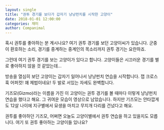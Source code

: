 ```yaml
---
layout: single
title: "권투 경기를 보다가 갑자기 냥냥펀치를 시작한 고양이"
date: 2018-01-01 12:00:00
categories: 재미
author: Companimal
---
```


혹시 권투를 좋아하는 분 계시나요? 여기 권투 경기를 보던 고양이씨가 있습니다. 군중이 환호하는 소리, 경기를 중계하는 중계인의 목소리까지 권투 경기는 요란하죠.

그런데 여기 권투 경기를 보는 고양이가 있다고 합니다. 고양이들은 시끄러운 경기를 별로 좋아하지 않을 것 같았는데...

방송을 열심히 보던 고양이는 갑자기 일어나서 냥냥펀치 연습을 시작합니다. 잽 크로스 훅 어퍼컷! 꽤 제법이네요! 두 발로 서있는 자세도 완벽합니다.

기즈모(Gizmo)라는 이름을 가진 이 고양이는 권투 경기를 볼 때마다 이렇게 냥냥펀치 연습을 했다고 해요. 그 귀여운 모습이 영상으로 남았습니다. 하지만 기즈모는 안타깝게도 12살 나이에 지구별에서 묘생을 마치고 무지개 다리를 건넜다고 해요.

권투를 좋아하던 기즈모, 어쩌면 오늘도 고양이별에서 권투 연습을 하고 있을지도 모릅니다. 여기 또 권투 좋아하는 고양이들 있나요?
